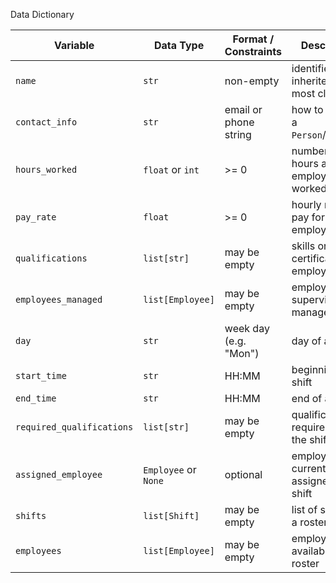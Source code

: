 Data Dictionary



| Variable              | Data Type           | Format / Constraints           | Description                                         | Example                  |
|-----------------------|---------------------|--------------------------------|-----------------------------------------------------|--------------------------|
| `name`                | `str`               | non-empty                      | identifier inherited by most classes                | `"Alice"`                |
| `contact_info`        | `str`               | email or phone string          | how to contact a `Person`/`Employee`                | `"alice@example.com"`    |
| `hours_worked`        | `float` or `int`    | >= 0                           | number of hours an employee has worked              | `38.5`                   |
| `pay_rate`            | `float`             | >= 0                           | hourly rate of pay for an employee                  | `27.50`                  |
| `qualifications`      | `list[str]`         | may be empty                   | skills or certificates an employee holds            | `["First Aid", "RSA"]`   |
| `employees_managed`   | `list[Employee]`    | may be empty                   | employees supervised by a manager                   | `[emp1, emp2]`           |
| `day`                 | `str`               | week day (e.g. "Mon")          | day of a shift                                      | `"Mon"`                  |
| `start_time`          | `str`               | HH:MM                          | beginning of a shift                                | `"09:00"`                |
| `end_time`            | `str`               | HH:MM                          | end of a shift                                      | `"17:00"`                |
| `required_qualifications` | `list[str]`     | may be empty                   | qualifications required to take the shift           | `["First Aid"]`          |
| `assigned_employee`   | `Employee` or `None`| optional                       | employee currently assigned to the shift            | `None`                   |
| `shifts`              | `list[Shift]`       | may be empty                   | list of shifts on a roster                          | `[shift1, shift2]`       |
| `employees`           | `list[Employee]`    | may be empty                   | employees available in a roster                     | `[emp1, emp2]`           |
